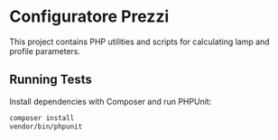 # Configuratore Prezzi

This project contains PHP utilities and scripts for calculating lamp and profile parameters.

## Running Tests

Install dependencies with Composer and run PHPUnit:

```bash
composer install
vendor/bin/phpunit
```

